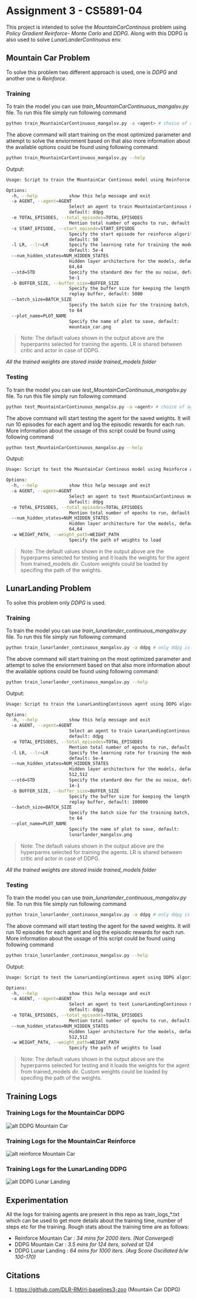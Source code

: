 # Assignment 3 - CS5891-04
This project is intended to solve the _MountainCarContinous_ problem using *Policy Gradient Reinforce- Monte Carlo* and *DDPG*. Along with this DDPG is also used to solve _LunarLanderContinuous_ env.

## Mountain Car Problem
To solve this problem two different approach is used, one is _DDPG_ and another one is _Reinforce_. 

### Training
To train the model you can use *train_MountainCarContinuous_mangalsv.py* file. To run this file simply run following command

```bash
python train_MountainCarContinuous_mangalsv.py -a <agent> # choice of agent ddpg and reinforce
```
The above command will start training on the most optimized parameter and attempt to solve the enviornment based on that also more information about the available options could be found using following command:

```bash
python train_MountainCarContinuous_mangalsv.py --help
```
Output:
```bash
Usage: Script to train the MountainCar Continous model using Reinforce and DDPG algorithm

Options:
  -h, --help            show this help message and exit
  -a AGENT, --agent=AGENT
                        Select an agent to train MountainCarContinous model,
                        default: ddpg
  -e TOTAL_EPISODES, --total_episodes=TOTAL_EPISODES
                        Mention total number of epochs to run, default: 500
  -s START_EPISODE, --start_episode=START_EPISODE
                        Specify the start episode for reinforce algorithm,
                        default: 50
  -l LR, --lr=LR        Specify the learning rate for training the model,
                        default: 5e-4
  --num_hidden_states=NUM_HIDDEN_STATES
                        Hidden layer architecture for the models, default:
                        64,64
  --std=STD             Specify the standard dev for the ou noise, default:
                        5e-1
  -b BUFFER_SIZE, --buffer_size=BUFFER_SIZE
                        Specify the buffer size for keeping the length of
                        replay buffer, default: 5000
  --batch_size=BATCH_SIZE
                        Specify the batch size for the training batch, default
                        to 64
  --plot_name=PLOT_NAME
                        Specify the name of plot to save, default:
                        mountain_car.png
```
> Note: The default values shown in the output above are the hyperparms selected for training the agents. LR is shared between critic and actor in case of DDPG.

*All the trained weights are stored inside trained_models folder*

### Testing
To train the model you can use *test_MountainCarContinuous_mangalsv.py* file. To run this file simply run following command

```bash
python test_MountainCarContinuous_mangalsv.py -a <agent> # choice of agent ddpg and reinforce
```
The above command will start testing the agent for the saved weights. It will run 10 episodes for each agent and log the episodic rewards for each run. More information about the ussage of this script could be found using following command

```bash
python test_MountainCarContinuous_mangalsv.py --help
```
Output:
```bash
Usage: Script to test the MountainCar Continous model using Reinforce and DDPG algorithm

Options:
  -h, --help            show this help message and exit
  -a AGENT, --agent=AGENT
                        Select an agent to test MountainCarContinous model,
                        default: ddpg
  -e TOTAL_EPISODES, --total_episodes=TOTAL_EPISODES
                        Mention total number of epochs to run, default: 10
  --num_hidden_states=NUM_HIDDEN_STATES
                        Hidden layer architecture for the models, default:
                        64,64
  -w WEIGHT_PATH, --weight_path=WEIGHT_PATH
                        Specify the path of weights to load
```
> Note: The default values shown in the output above are the hyperparms selected for testing and it loads the weights for the agent from trained_models dir. Custom weights could be loaded by specifing the path of the weights.

## LunarLanding Problem
To solve this problem only _DDPG_ is used. 

### Training
To train the model you can use *train_lunarlander_continuous_mangalsv.py* file. To run this file simply run following command

```bash
python train_lunarlander_continuous_mangalsv.py -a ddpg # only ddpg is available and -a flag is optional.
```
The above command will start training on the most optimized parameter and attempt to solve the enviornment based on that also more information about the available options could be found using following command:

```bash
python train_lunarlander_continuous_mangalsv.py --help
```
Output:
```bash
Usage: Script to train the LunarLandingContinous agent using DDPG algorithm

Options:
  -h, --help            show this help message and exit
  -a AGENT, --agent=AGENT
                        Select an agent to train LunarLandingContinous model,
                        default: ddpg
  -e TOTAL_EPISODES, --total_episodes=TOTAL_EPISODES
                        Mention total number of epochs to run, default: 1000
  -l LR, --lr=LR        Specify the learning rate for training the model,
                        default: 5e-4
  --num_hidden_states=NUM_HIDDEN_STATES
                        Hidden layer architecture for the models, default:
                        512,512
  --std=STD             Specify the standard dev for the ou noise, default:
                        1e-1
  -b BUFFER_SIZE, --buffer_size=BUFFER_SIZE
                        Specify the buffer size for keeping the length of
                        replay buffer, default: 100000
  --batch_size=BATCH_SIZE
                        Specify the batch size for the training batch, default
                        to 64
  --plot_name=PLOT_NAME
                        Specify the name of plot to save, default:
                        lunarlander_mangalsv.png
```
> Note: The default values shown in the output above are the hyperparms selected for training the agents. LR is shared between critic and actor in case of DDPG.

*All the trained weights are stored inside trained_models folder*

### Testing
To train the model you can use *train_lunarlander_continuous_mangalsv.py* file. To run this file simply run following command

```bash
python train_lunarlander_continuous_mangalsv.py -a ddpg # only ddpg is available and -a flag is optional.
```
The above command will start testing the agent for the saved weights. It will run 10 episodes for each agent and log the episodic rewards for each run. More information about the ussage of this script could be found using following command

```bash
python train_lunarlander_continuous_mangalsv.py --help
```
Output:
```bash
Usage: Script to test the LunarLandingContinous agent using DDPG algorithm

Options:
  -h, --help            show this help message and exit
  -a AGENT, --agent=AGENT
                        Select an agent to test LunarLandingContinous model,
                        default: ddpg
  -e TOTAL_EPISODES, --total_episodes=TOTAL_EPISODES
                        Mention total number of epochs to run, default: 10
  --num_hidden_states=NUM_HIDDEN_STATES
                        Hidden layer architecture for the models, default:
                        512,512
  -w WEIGHT_PATH, --weight_path=WEIGHT_PATH
                        Specify the path of weights to load
```
> Note: The default values shown in the output above are the hyperparms selected for testing and it loads the weights for the agent from trained_models dir. Custom weights could be loaded by specifing the path of the weights.

## Training Logs
### Training Logs for the MountainCar DDPG

![alt DDPG Mountain Car](./ddpg_mountaincar_mangalsv.png "DDPG Mountain Car")

### Training Logs for the MountainCar Reinforce

![alt reinforce Mountain Car](./reinforce_mountaincar_mangalsv.png "reinforce Mountain Car")

### Training Logs for the LunarLanding DDPG

![alt DDPG Lunar Landing](./ddpg_lunarlander_mangalsv.png "DDPG Lunar Landing")

## Experimentation
All the logs for training agents are present in this repo as train_logs_*.txt which can be used to get more details about the training time, number of steps etc for the training. Rough stats about the training time are as follows:
* Reinforce Mountain Car : _34 mins for 2000 iters. (Not Converged)_
* DDPG Mountain Car : _3.5 mins for 124 iters, solved at 124_
* DDPG Lunar Landing : _64 mins for 1000 iters. (Avg Score Oscillated b/w 100-170)_

## Citations
1. https://github.com/DLR-RM/rl-baselines3-zoo (Mountain Car DDPG)